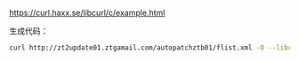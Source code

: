 

https://curl.haxx.se/libcurl/c/example.html

生成代码：

```bash
curl http://zt2update01.ztgamail.com/autopatchztb01/flist.xml -O --libcurl /tmp/down.c
```

